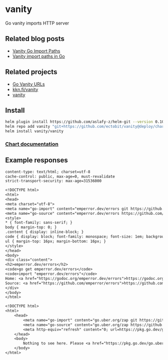 # vanity

Go vanity imports HTTP server

## Related blog posts

- [Vanity Go Import Paths](https://blog.bramp.net/post/2017/10/02/vanity-go-import-paths/)
- [Vanity import paths in Go](https://sagikazarmark.hu/blog/vanity-import-paths-in-go/)

## Related projects

- [Go Vanity URLs](https://github.com/GoogleCloudPlatform/govanityurls)
- [kkn.fi/vanity](https://github.com/kare/vanity)
- [vanity](https://github.com/hawx/vanity)

## Install

```sh
helm plugin install https://github.com/aslafy-z/helm-git --version 0.10.0
helm repo add vanity "git+https://github.com/ectobit/vanity@deploy/charts?ref=main"
helm install vanity/vanity
```

### [Chart documentation](deploy/charts/vanity/README.md)

## Example responses

```txt
content-type: text/html; charset=utf-8
cache-control: public, max-age=0, must-revalidate
strict-transport-security: max-age=31536000

<!DOCTYPE html>
<html>
<head>
<meta charset="utf-8">
<meta name="go-import" content="emperror.dev/errors git https://github.com/emperror/errors">
<meta name="go-source" content="emperror.dev/errors https://github.com/emperror/errors https://github.com/emperror/errors/tree/master{/dir} https://github.com/emperror/errors/blob/master{/dir}/{file}#L{line}">
<style>
* { font-family: sans-serif; }
body { margin-top: 0; }
.content { display: inline-block; }
code { display: block; font-family: monospace; font-size: 1em; background-color: #d5d5d5; padding: 1em; margin-bottom: 16px; }
ul { margin-top: 16px; margin-bottom: 16px; }
</style>
</head>
<body>
<div class="content">
<h2>emperror.dev/errors</h2>
<code>go get emperror.dev/errors</code>
<code>import "emperror.dev/errors"</code>
Home: <a href="https://godoc.org/emperror.dev/errors">https://godoc.org/emperror.dev/errors</a><br/>
Source: <a href="https://github.com/emperror/errors">https://github.com/emperror/errors</a><br/>
</div>
</body>
</html>
```

```txt
<!DOCTYPE html>
<html>
    <head>
        <meta name="go-import" content="go.uber.org/zap git https://github.com/uber-go/zap">
        <meta name="go-source" content="go.uber.org/zap https://github.com/uber-go/zap https://github.com/uber-go/zap/tree/master{/dir} https://github.com/uber-go/zap/tree/master{/dir}/{file}#L{line}">
        <meta http-equiv="refresh" content="0; url=https://pkg.go.dev/go.uber.org/zap/errors">
    </head>
    <body>
        Nothing to see here. Please <a href="https://pkg.go.dev/go.uber.org/zap/errors">move along</a>.
    </body>
</html>
```

